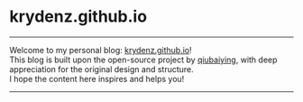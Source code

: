 # krydenz.github.io

---

Welcome to my personal blog: [krydenz.github.io](http://krydenz.github.io)!    
This blog is built upon the open-source project by [qiubaiying](https://github.com/qiubaiying/qiubaiying.github.io), with deep appreciation for the original design and structure.   
I hope the content here inspires and helps you!

---
